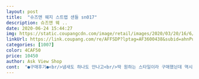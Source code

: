 ```yaml
---
layout: post 
title:  "슈즈앤 웨지 스트랩 샌들 sn017" 
description: 슈즈앤 웨 ..
date: 2020-06-24 15:44:27 
img: https://static.coupangcdn.com/image/retail/images/2020/03/20/16/6/f506bb2d-fef4-4a8d-8659-6be0d11121c7.jpg 
linkUrl: https://link.coupang.com/re/AFFSDP?lptag=AF3600438&subid=ahnPublicAsk&pageKey=1387642328&itemId=2423208757&vendorItemId=70417315563&traceid=V0-113-3c5383a8b4215524 
categories: [1007] 
color: 4CAF50 
price: 10450 
author: Ask View Shop 
cont:  "●구매후기●<br/>냄새도 하나도 안나고<br/>딱 원하는 스타일이라 구매했늰데 역시 발도 편하고 낑기는 느낌없이 부드러워요.<br/> 정싸쥬네요<br/>또 구매하고 싶어용 !<br/>마감은 조금 아쉽지만 전 넘만족합니다<br/>매일 이것만 신고 다녀용 ㅎㅎ<br/>발하나도안아프고 편하고 이쁘고<br/>사세용 꼭 강추<br/>생각외로 너무좋아요<br/>저렴한 가격에 잘 산거 같아요.<br/><br/>진짜 편해서<br/>하루죙일 얘들 따라다녀도 안아픔<br/>" 
---
```

